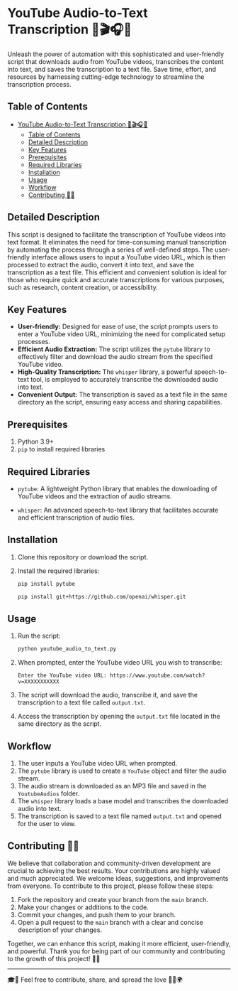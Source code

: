 # YouTube Audio-to-Text Transcription 🤖🎬🎧📝

Unleash the power of automation with this sophisticated and user-friendly script that downloads audio from YouTube videos, transcribes the content into text, and saves the transcription to a text file. Save time, effort, and resources by harnessing cutting-edge technology to streamline the transcription process.

## Table of Contents

- [YouTube Audio-to-Text Transcription 🤖🎬🎧📝](#youtube-audio-to-text-transcription-)
  - [Table of Contents](#table-of-contents)
  - [Detailed Description](#detailed-description)
  - [Key Features](#key-features)
  - [Prerequisites](#prerequisites)
  - [Required Libraries](#required-libraries)
  - [Installation](#installation)
  - [Usage](#usage)
  - [Workflow](#workflow)
  - [Contributing 🤝🌱](#contributing-)

## Detailed Description

This script is designed to facilitate the transcription of YouTube videos into text format. It eliminates the need for time-consuming manual transcription by automating the process through a series of well-defined steps. The user-friendly interface allows users to input a YouTube video URL, which is then processed to extract the audio, convert it into text, and save the transcription as a text file. This efficient and convenient solution is ideal for those who require quick and accurate transcriptions for various purposes, such as research, content creation, or accessibility.

## Key Features

- **User-friendly:** Designed for ease of use, the script prompts users to enter a YouTube video URL, minimizing the need for complicated setup processes.
- **Efficient Audio Extraction:** The script utilizes the `pytube` library to effectively filter and download the audio stream from the specified YouTube video.
- **High-Quality Transcription:** The `whisper` library, a powerful speech-to-text tool, is employed to accurately transcribe the downloaded audio into text.
- **Convenient Output:** The transcription is saved as a text file in the same directory as the script, ensuring easy access and sharing capabilities.

## Prerequisites

1. Python 3.9+
2. `pip` to install required libraries

## Required Libraries

- `pytube`: A lightweight Python library that enables the downloading of YouTube videos and the extraction of audio streams.

- `whisper`: An advanced speech-to-text library that facilitates accurate and efficient transcription of audio files.

## Installation

1. Clone this repository or download the script.
2. Install the required libraries:

   ```bash
   pip install pytube
   ```

   ```bash
   pip install git+https://github.com/openai/whisper.git
   ```

## Usage

1. Run the script:

   ```bash
   python youtube_audio_to_text.py
   ```

2. When prompted, enter the YouTube video URL you wish to transcribe:

   ```
   Enter the YouTube video URL: https://www.youtube.com/watch?v=XXXXXXXXXXX
   ```

3. The script will download the audio, transcribe it, and save the transcription to a text file called `output.txt`.

4. Access the transcription by opening the `output.txt` file located in the same directory as the script.

## Workflow

1. The user inputs a YouTube video URL when prompted.
2. The `pytube` library is used to create a `YouTube` object and filter the audio stream.
3. The audio stream is downloaded as an MP3 file and saved in the `YoutubeAudios` folder.
4. The `whisper` library loads a base model and transcribes the downloaded audio into text.
5. The transcription is saved to a text file named `output.txt` and opened for the user to view.

## Contributing 🤝🌱

We believe that collaboration and community-driven development are crucial to achieving the best results. Your contributions are highly valued and much appreciated. We welcome ideas, suggestions, and improvements from everyone. To contribute to this project, please follow these steps:

1. Fork the repository and create your branch from the `main` branch.
2. Make your changes or additions to the code.
3. Commit your changes, and push them to your branch.
4. Open a pull request to the `main` branch with a clear and concise description of your changes.

Together, we can enhance this script, making it more efficient, user-friendly, and powerful. Thank you for being part of our community and contributing to the growth of this project! 🎉🙌

---

🎓🌟 Feel free to contribute, share, and spread the love 💖💬🌍
